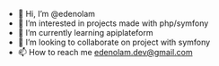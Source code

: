 - 👋 Hi, I’m @edenolam
- 👀 I’m interested in projects made with php/symfony
- 🌱 I’m currently learning apiplateform
- 💞️ I’m looking to collaborate on project with symfony
- 📫 How to reach me edenolam.dev@gmail.com

<!---
edenolam/edenolam is a ✨ special ✨ repository because its `README.md` (this file) appears on your GitHub profile.
You can click the Preview link to take a look at your changes.
--->
